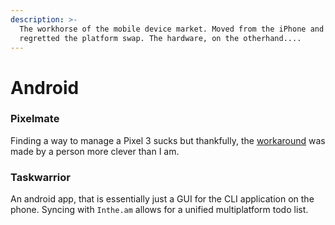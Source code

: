 ```yaml
---
description: >-
  The workhorse of the mobile device market. Moved from the iPhone and haven't
  regretted the platform swap. The hardware, on the otherhand....
---
```


# Android

### Pixelmate

Finding a way to manage a Pixel 3 sucks but thankfully, the [workaround](https://github.com/eladnava/pixelmate) was made by a person more clever than I am. 

### Taskwarrior 

An android app, that is essentially just a GUI for the CLI application on the phone. Syncing with `Inthe.am` allows for a unified multiplatform todo list. 









